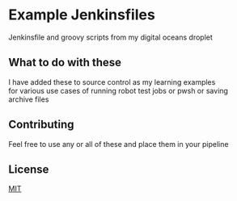 # Example Jenkinsfiles

Jenkinsfile and groovy scripts from my digital oceans droplet

## What to do with these
I have added these to source control as my learning examples  
for various use cases of running robot test jobs or pwsh or saving  
archive files

## Contributing
Feel free to use any or all of these and place them in your pipeline  

## License
[MIT](https://choosealicense.com/licenses/mit/)
